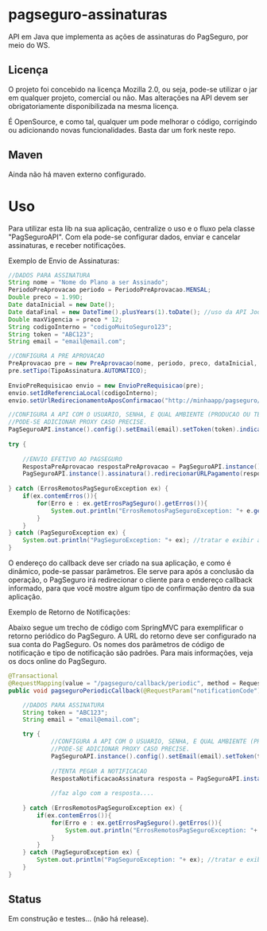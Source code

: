 pagseguro-assinaturas
=====================

API em Java que implementa as ações de assinaturas do PagSeguro, por meio do WS.

Licença
-------

O projeto foi concebido na licença Mozilla 2.0, ou seja, pode-se utilizar o jar em qualquer projeto, comercial ou não. Mas alterações na API devem ser obrigatoriamente disponibilizada na mesma licença.

É OpenSource, e como tal, qualquer um pode melhorar o código, corrigindo ou adicionando novas funcionalidades. Basta dar um fork neste repo.

Maven
-----

Ainda não há maven externo configurado.
	
Uso
===

Para utilizar esta lib na sua aplicação, centralize o uso e o fluxo pela classe "PagSeguroAPI". Com ela pode-se configurar dados, enviar e cancelar assinaturas, e receber notificações.

Exemplo de Envio de Assinaturas:

```java
//DADOS PARA ASSINATURA
String nome = "Nome do Plano a ser Assinado";
PeriodoPreAprovacao periodo = PeriodoPreAprovacao.MENSAL;
Double preco = 1.99D;
Date dataInicial = new Date();
Date dataFinal = new DateTime().plusYears(1).toDate(); //uso da API JodaTime.
Double maxVigencia = preco * 12;
String codigoInterno = "codigoMuitoSeguro123";
String token = "ABC123";
String email = "email@email.com";

//CONFIGURA A PRE APROVACAO
PreAprovacao pre = new PreAprovacao(nome, periodo, preco, dataInicial, dataFinal, maxVigencia);
pre.setTipo(TipoAssinatura.AUTOMATICO);
                
EnvioPreRequisicao envio = new EnvioPreRequisicao(pre);
envio.setIdReferenciaLocal(codigoInterno);
envio.setUrlRedirecionamentoAposConfirmacao("http://minhaapp/pagseguro/callback");

//CONFIGURA A API COM O USUARIO, SENHA, E QUAL AMBIENTE (PRODUCAO OU TESTE).
//PODE-SE ADICIONAR PROXY CASO PRECISE.
PagSeguroAPI.instance().config().setEmail(email).setToken(token).indicaAmbienteReal();
                        
try {
			
	//ENVIO EFETIVO AO PAGSEGURO
	RespostaPreAprovacao respostaPreAprovacao = PagSeguroAPI.instance().assinatura().preAprovacao(envio);
	PagSeguroAPI.instance().assinatura().redirecionarURLPagamento(response, respostaPreAprovacao);
			
} catch (ErrosRemotosPagSeguroException ex) {
	if(ex.contemErros()){
		for(Erro e : ex.getErrosPagSeguro().getErros()){
			System.out.println("ErrosRemotosPagSeguroException: "+ e.getCodigoEMensagem()); //tratar e exibir ao usuario conforme sua app...
		}
	}
} catch (PagSeguroException ex) {
	System.out.println("PagSeguroException: "+ ex); //tratar e exibir ao usuario conforme sua app...
}
```
O endereço do callback deve ser criado na sua aplicação, e como é dinâmico, pode-se passar parâmetros. Ele serve para após a conclusão da operação, o PagSeguro irá redirecionar o cliente para o endereço callback informado, para que você mostre algum tipo de confirmação dentro da sua aplicação.

Exemplo de Retorno de Notificações:

Abaixo segue um trecho de código com SpringMVC para exemplificar o retorno periódico do PagSeguro. A URL do retorno deve ser configurado na sua conta do PagSeguro. Os nomes dos parâmetros de código de notificação e tipo de notificação são padrões. Para mais informações, veja os docs online do PagSeguro.

```java
@Transactional
@RequestMapping(value = "/pagseguro/callback/periodic", method = RequestMethod.POST)
public void pagseguroPeriodicCallback(@RequestParam("notificationCode") String notificationCode, @RequestParam("notificationType") String notificationType) {

	//DADOS PARA ASSINATURA
	String token = "ABC123";
	String email = "email@email.com";

	try {
			//CONFIGURA A API COM O USUARIO, SENHA, E QUAL AMBIENTE (PRODUCAO OU TESTE).
			//PODE-SE ADICIONAR PROXY CASO PRECISE.
			PagSeguroAPI.instance().config().setEmail(email).setToken(token).indicaAmbienteReal();
			
			//TENTA PEGAR A NOTIFICACAO
			RespostaNotificacaoAssinatura resposta = PagSeguroAPI.instance().notificacoes().assinatura(notificationCode);
            
            //faz algo com a resposta....
			
	} catch (ErrosRemotosPagSeguroException ex) {
		if(ex.contemErros()){
			for(Erro e : ex.getErrosPagSeguro().getErros()){
				System.out.println("ErrosRemotosPagSeguroException: "+ e.getCodigoEMensagem()); //tratar e exibir ao usuario conforme sua app...
			}
		}
	} catch (PagSeguroException ex) {
		System.out.println("PagSeguroException: "+ ex); //tratar e exibir ao usuario conforme sua app...
	} 
}
```

Status
------

Em construção e testes... (não há release).
